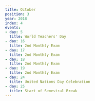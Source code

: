 ```yaml
---
title: October
position: 3
year: 2018
index: 4
events:
- day: 5
  title: World Teachers' Day
- day: 16
  title: 2nd Monthly Exam
- day: 17
  title: 2nd Monthly Exam
- day: 18
  title: 2nd Monthly Exam
- day: 19
  title: 2nd Monthly Exam
- day: 24
  title: United Nations Day Celebration
- day: 25
  title: Start of Semestral Break
---
```


